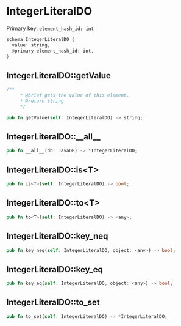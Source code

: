 # IntegerLiteralDO

Primary key: `element_hash_id: int`

```rust
schema IntegerLiteralDO {
  value: string,
  @primary element_hash_id: int,
}
```
## IntegerLiteralDO::getValue

```rust
/**
     * @brief gets the value of this element.
     * @return string
     */
```
```rust
pub fn getValue(self: IntegerLiteralDO) -> string;
```
## IntegerLiteralDO::\_\_all\_\_

```rust
pub fn __all__(db: JavaDB) -> *IntegerLiteralDO;
```
## IntegerLiteralDO::is\<T\>

```rust
pub fn is<T>(self: IntegerLiteralDO) -> bool;
```
## IntegerLiteralDO::to\<T\>

```rust
pub fn to<T>(self: IntegerLiteralDO) -> <any>;
```
## IntegerLiteralDO::key\_neq

```rust
pub fn key_neq(self: IntegerLiteralDO, object: <any>) -> bool;
```
## IntegerLiteralDO::key\_eq

```rust
pub fn key_eq(self: IntegerLiteralDO, object: <any>) -> bool;
```
## IntegerLiteralDO::to\_set

```rust
pub fn to_set(self: IntegerLiteralDO) -> *IntegerLiteralDO;
```
